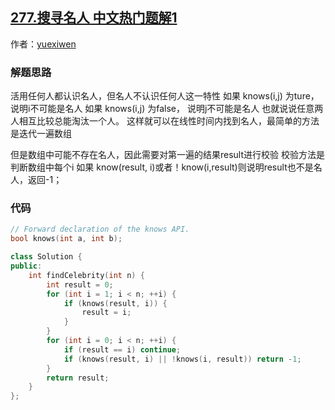 ## [277.搜寻名人 中文热门题解1](https://leetcode.cn/problems/find-the-celebrity/solutions/100000/c-on-by-yuexiwen)

作者：[yuexiwen](https://leetcode.cn/u/yuexiwen)

### 解题思路
活用任何人都认识名人，但名人不认识任何人这一特性
如果 knows(i,j) 为ture，说明i不可能是名人
如果 knows(i,j) 为false， 说明j不可能是名人
也就说说任意两人相互比较总能淘汰一个人。
这样就可以在线性时间内找到名人，最简单的方法是迭代一遍数组

但是数组中可能不存在名人，因此需要对第一遍的结果result进行校验
校验方法是 判断数组中每个i 如果 know(result, i)或者！know(i,result)则说明result也不是名人，返回-1；

### 代码

```cpp
// Forward declaration of the knows API.
bool knows(int a, int b);

class Solution {
public:
    int findCelebrity(int n) {
        int result = 0;
        for (int i = 1; i < n; ++i) {
            if (knows(result, i)) {
                result = i;
            }
        }
        for (int i = 0; i < n; ++i) {
            if (result == i) continue;
            if (knows(result, i) || !knows(i, result)) return -1;
        }
        return result;
    }
};
```